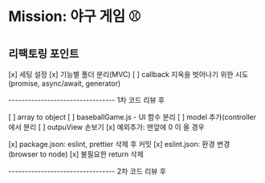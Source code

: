 # Mission: 야구 게임 ⚾️

## 리팩토링 포인트

[x] 세팅 설정
[x] 기능별 폴더 분리(MVC)
[ ] callback 지옥을 벗어나기 위한 시도(promise, async/await, generator)

--------------------------------- 1차 코드 리뷰 후

[ ] array to object
[ ] baseballGame.js - UI 함수 분리
[ ] model 추가(controller 에서 분리
[ ] outpuView 손보기
[x] 예외추가: 맨앞에 0 이 올 경우

[x] package.json: eslint, prettier 삭제 후 커밋
[x] eslint.json: 환경 변경 (browser to node)
[x] 불필요한 return 삭제

--------------------------------- 2차 코드 리뷰 후
